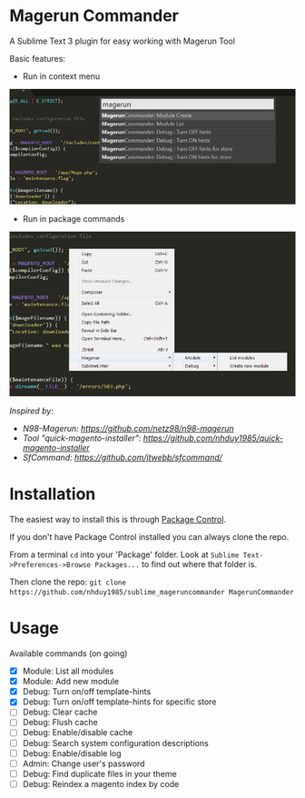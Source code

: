 # Magerun Commander

A Sublime Text 3 plugin for easy working with Magerun Tool

Basic features:

 * Run in context menu
 
 ![](https://raw.githubusercontent.com/nhduy1985/sublime_mageruncommander/manual/images/magerun_command_pallet.png)
 
 * Run in package commands
 
 ![](https://raw.githubusercontent.com/nhduy1985/sublime_mageruncommander/manual/images/magerun_context_menu.png)
 
*Inspired by:*

 * *N98-Magerun: https://github.com/netz98/n98-magerun*
 * *Tool "quick-magento-installer": https://github.com/nhduy1985/quick-magento-installer*
 * *SfCommand: https://github.com/jtwebb/sfcommand/*

# Installation

The easiest way to install this is through [Package Control](https://sublime.wbond.net/).


If you don't have Package Control installed you can always clone the repo.

From a terminal `cd` into your 'Package' folder. Look at `Sublime Text->Preferences->Browse Packages...` to find out where that folder is.

Then clone the repo: `git clone https://github.com/nhduy1985/sublime_mageruncommander MagerunCommander`


# Usage

Available commands (on going)

- [x] Module: List all modules
- [x] Module: Add new module
- [x] Debug: Turn on/off template-hints
- [x] Debug: Turn on/off template-hints for specific store
- [ ] Debug: Clear cache
- [ ] Debug: Flush cache
- [ ] Debug: Enable/disable cache
- [ ] Debug: Search system configuration descriptions
- [ ] Debug: Enable/disable log
- [ ] Admin: Change user's password
- [ ] Debug: Find duplicate files in your theme
- [ ] Debug: Reindex a magento index by code
